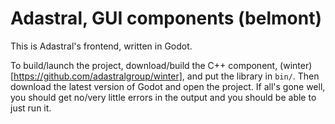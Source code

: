 # Adastral, GUI components (belmont)

This is Adastral's frontend, written in Godot. 

To build/launch the project, download/build the C++ component, (winter)[https://github.com/adastralgroup/winter], and put the library in `bin/`. Then download the latest version of Godot and open the project.
If all's gone well, you should get no/very little errors in the output and you should be able to just run it.
